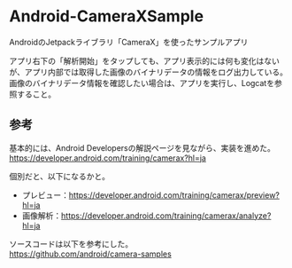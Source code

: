 # Android-CameraXSample
AndroidのJetpackライブラリ「CameraX」を使ったサンプルアプリ

アプリ右下の「解析開始」をタップしても、アプリ表示的には何も変化はないが、アプリ内部では取得した画像のバイナリデータの情報をログ出力している。  
画像のバイナリデータ情報を確認したい場合は、アプリを実行し、Logcatを参照すること。

## 参考
基本的には、Android Developersの解説ページを見ながら、実装を進めた。  
https://developer.android.com/training/camerax?hl=ja

個別だと、以下になるかと。

- プレビュー：https://developer.android.com/training/camerax/preview?hl=ja
- 画像解析：https://developer.android.com/training/camerax/analyze?hl=ja

ソースコードは以下を参考にした。  
https://github.com/android/camera-samples
